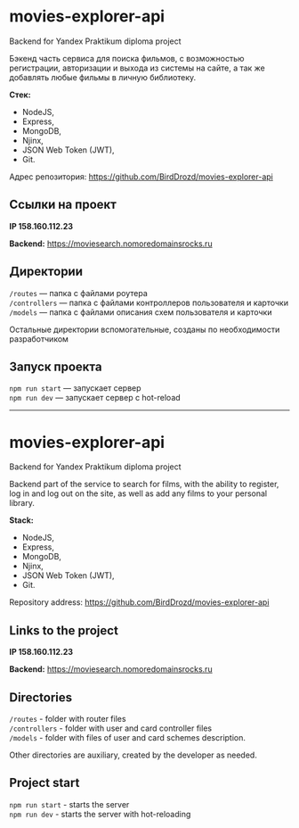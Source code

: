 # movies-explorer-api
Backend for Yandex Praktikum diploma project

Бэкенд часть сервиса для поиска фильмов, с возможностью регистрации, авторизации и выхода из системы на сайте, а так же добавлять любые фильмы в личную библиотеку. 

**Стек:**
* NodeJS,
* Express,
* MongoDB,
* Njinx,
* JSON Web Token (JWT),
* Git.

Адрес репозитория: https://github.com/BirdDrozd/movies-explorer-api

## Ссылки на проект

**IP 158.160.112.23** 

**Backend:** https://moviesearch.nomoredomainsrocks.ru 
## Директории

`/routes` — папка с файлами роутера  
`/controllers` — папка с файлами контроллеров пользователя и карточки   
`/models` — папка с файлами описания схем пользователя и карточки  
  
Остальные директории вспомогательные, созданы по необходимости разработчиком

## Запуск проекта

`npm run start` — запускает сервер   
`npm run dev` — запускает сервер с hot-reload

------------------------------------------------------------

# movies-explorer-api
Backend for Yandex Praktikum diploma project

Backend part of the service to search for films, with the ability to register, log in and log out on the site, as well as add any films to your personal library.

**Stack:**
* NodeJS,
* Express,
* MongoDB,
* Njinx,
* JSON Web Token (JWT),
* Git.

Repository address: https://github.com/BirdDrozd/movies-explorer-api

## Links to the project

**IP 158.160.112.23** 

**Backend:** https://moviesearch.nomoredomainsrocks.ru 

## Directories

`/routes` - folder with router files  
`/controllers` - folder with user and card controller files   
`/models` - folder with files of user and card schemes description.  
  
Other directories are auxiliary, created by the developer as needed.

## Project start

`npm run start` - starts the server   
`npm run dev` - starts the server with hot-reloading

